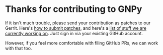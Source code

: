 # Thanks for contributing to GNPy

If it isn't much trouble, please send your contribution as patches to our Gerrit.
Here's [how to submit patches](https://review.gerrithub.io/Documentation/intro-gerrit-walkthrough-github.html), and here's a [list of stuff we are currently working on](https://review.gerrithub.io/p/Telecominfraproject/oopt-gnpy/+/dashboard/main:main).
Just sign in via your existing GitHub account.

However, if you feel more comfortable with filing GitHub PRs, we can work with that too.
